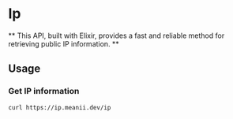 # Ip

** This API, built with Elixir, provides a fast and reliable method for retrieving public IP information. **

## Usage

### Get IP information

```bash
curl https://ip.meanii.dev/ip
```